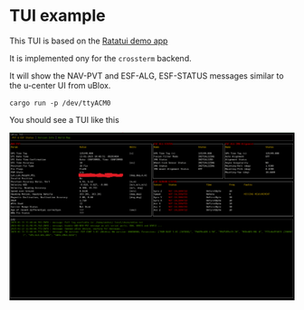# TUI example

This TUI is based on the [Ratatui demo app](https://github.com/ratatui/ratatui/tree/main/examples/apps/demo)

It is implemented ony for the `crossterm` backend.

It will show the NAV-PVT and ESF-ALG, ESF-STATUS messages similar to the u-center UI from uBlox.

```shell
cargo run -p /dev/ttyACM0
```

You should see a TUI like this

![images/ublox-tui.png](images/ublox-tui.png)


